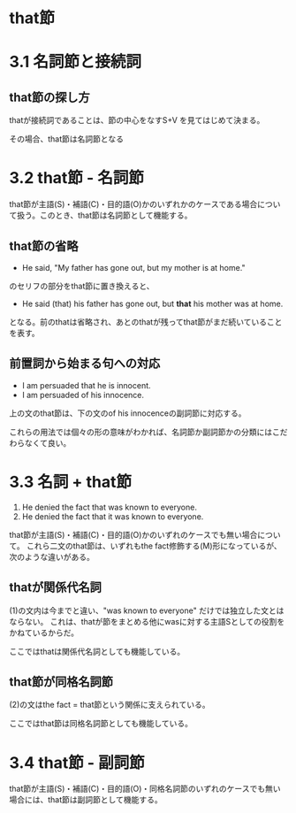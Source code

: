 # that節

# 3.1 名詞節と接続詞

## that節の探し方

thatが接続詞であることは、節の中心をなすS+V
を見てはじめて決まる。

その場合、that節は名詞節となる

# 3.2 that節 - 名詞節

that節が主語(S)・補語(C)・目的語(O)かのいずれかのケースである場合について扱う。このとき、that節は名詞節として機能する。

## that節の省略

- He said, "My father has gone out, but my mother is at home."

のセリフの部分をthat節に置き換えると、

- He said (that) his father has gone out, but **that** his mother was at home.

となる。前のthatは省略され、あとのthatが残ってthat節がまだ続いていることを表す。

## 前置詞から始まる句への対応

- I am persuaded that he is innocent.
- I am persuaded of his innocence.

上の文のthat節は、下の文のof his innocenceの副詞節に対応する。

これらの用法では個々の形の意味がわかれば、名詞節か副詞節かの分類にはこだわらなくて良い。


# 3.3 名詞 + that節

1. He denied the fact that was known to everyone.
2. He denied the fact that it was known to everyone.

that節が主語(S)・補語(C)・目的語(O)かのいずれのケースでも無い場合について。
これら二文のthat節は、いずれもthe fact修飾する(M)形になっているが、次のような違いがある。

## thatが関係代名詞
(1)の文内は今までと違い、"was known to everyone" だけでは独立した文とはならない。
これは、thatが節をまとめる他にwasに対する主語Sとしての役割をかねているからだ。

ここではthatは関係代名詞としても機能している。

## that節が同格名詞節
(2)の文はthe fact = that節という関係に支えられている。

ここではthat節は同格名詞節としても機能している。

# 3.4 that節 - 副詞節

that節が主語(S)・補語(C)・目的語(O)・同格名詞節のいずれのケースでも無い場合には、that節は副詞節として機能する。